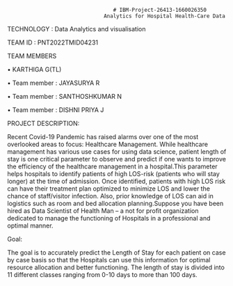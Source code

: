                                       # IBM-Project-26413-1660026350
                                   Analytics for Hospital Health-Care Data
TECHNOLOGY : Data Analytics and visualisation

TEAM ID : PNT2022TMID04231

TEAM MEMBERS

•	KARTHIGA G(TL)

•	Team member : JAYASURYA R

•	Team member : SANTHOSHKUMAR N

•	Team member : DISHNI PRIYA J

PROJECT DESCRIPTION:

Recent Covid-19 Pandemic has raised alarms over one of the most overlooked areas to focus: Healthcare
Management. While healthcare management has various use cases for using data science, patient length of stay is one critical parameter to observe and predict if one wants to improve the efficiency of the healthcare management in a hospital.This parameter helps hospitals to identify patients of high LOS-risk (patients who will stay longer) at the time of admission. Once identified, patients with high LOS risk can have their treatment plan optimized to minimize LOS and lower the chance of staff/visitor infection. Also, prior knowledge of LOS can aid in logistics such as room and bed allocation planning.Suppose you have been hired as Data Scientist of Health Man – a not for profit organization dedicated to manage the functioning of Hospitals in a professional and optimal manner.


Goal:

The goal is to accurately predict the Length of Stay for each patient on case by case basis so that the Hospitals can use this information for optimal resource allocation and better functioning. The length of stay is divided into 11 different classes ranging from 0-10 days to more than 100 days.


